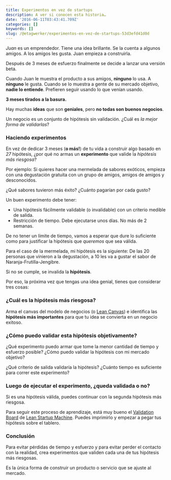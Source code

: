 ```yaml
---
title: Experimentos en vez de startups
description: A ver si conocen esta historia…
date: '2016-06-11T03:43:41.709Z'
categories: []
keywords: []
slug: /@etagwerker/experimentos-en-vez-de-startups-53d3efd41d0d
---
```


_Juan_ es un emprendedor. Tiene una idea brillante. Se la cuenta a algunos amigos. A los amigos les gusta. Juan empieza a construirla.

Después de 3 meses de esfuerzo finalmente se decide a lanzar una versión beta.

Cuando Juan le muestra el producto a sus amigos, **ninguno** lo usa. A **ninguno** le gusta. Cuando se lo muestra a gente de su mercado objetivo, **nadie lo entiende**. Prefieren seguir usando lo que venían usando.

**3 meses tirados a la basura.**

Hay muchas **ideas** que son **geniales**, pero **no todas son buenos negocios**.

Un negocio es un conjunto de hipótesis sin validación. ¿Cuál es _la mejor forma de validarlas_?

### Haciendo experimentos

En vez de dedicar 3 meses (**o más!**) de tu vida a construir algo basado en _27_ hipótesis, ¿por qué no armas un **experimento** que valide la _hipótesis más riesgosa_?

Por ejemplo: Si quieres hacer una mermelada de sabores exóticos, empieza con una degustación gratuita con un grupo de amigos, amigos de amigos y desconocidos.

¿Qué sabores tuvieron más éxito? ¿Cuánto pagarían por cada gusto?

Un buen experimento debe tener:

*   Una hipótesis fácilmente validable (o invalidable) con un criterio medible de salida.
*   Restricción de tiempo. Debe ejecutarse unos días. No más de 2 semanas.

De no tener un límite de tiempo, vamos a esperar que dure lo suficiente como para justificar la hipótesis que _queremos_ que sea válida.

Para el caso de la mermelada, mi hipótesis es la siguiente: De las 20 personas que vinieron a la degustación, a 10 les va a gustar el sabor de Naranja-Frutilla-Jengibre.

Si no se cumple, se invalida la **hipótesis**.

Por eso, la próxima vez que tengas una idea genial, tienes que considerar tres cosas:

### ¿Cuál es la hipótesis más riesgosa?

Arma el canvas del modelo de negocios (o [Lean Canvas](https://leanstack.com/lean-canvas/)) e identifica las **hipótesis más importantes** para que tu idea se convierta en un negocio exitoso.

### ¿Cómo puedo validar esta hipótesis objetivamente?

¿Qué experimento puedo armar que tome la menor cantidad de tiempo y esfuerzo posible? ¿Cómo puedo validar la hipótesis con mi mercado objetivo?

¿Qué criterio de salida validaría la hipótesis? ¿Cuánto tiempo es suficiente para correr este experimento?

### Luego de ejecutar el experimento, ¿queda validada o no?

Si es una hipótesis válida, puedes continuar con la segunda hipótesis más riesgosa.

Para seguir este proceso de aprendizaje, está muy bueno el [Validation Board](http://leanstartupmachine.com/validationboard/) de [Lean Startup Machine](http://leanstartupmachine.com/). Puedes imprimirlo y empezar a pegar tus hipótesis sobre el tablero.

### Conclusión

Para evitar pérdidas de tiempo y esfuerzo y para evitar perder el contacto con la realidad, crea experimentos que validen cada una de tus hipótesis más riesgosas.

Es la única forma de construir un producto o servicio que se ajuste al mercado.